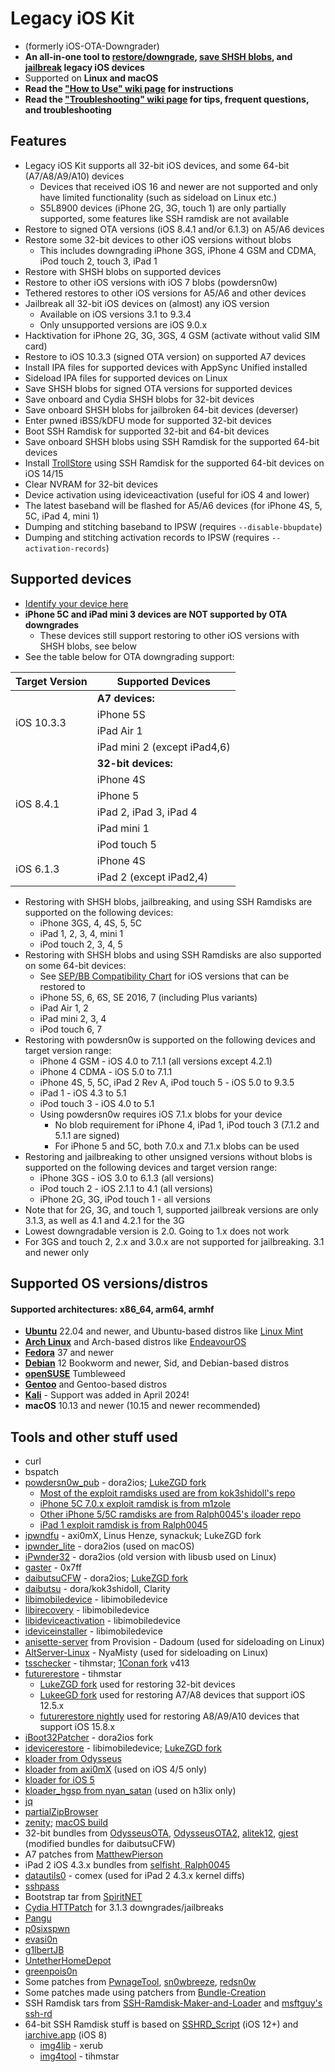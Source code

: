 # Legacy iOS Kit

- (formerly iOS-OTA-Downgrader)
- **An all-in-one tool to [restore/downgrade](https://github.com/LukeZGD/Legacy-iOS-Kit/wiki/Restore-Downgrade), [save SHSH blobs](https://github.com/LukeZGD/Legacy-iOS-Kit/wiki/Saving-SHSH-blobs), and [jailbreak](https://github.com/LukeZGD/Legacy-iOS-Kit/wiki/Jailbreaking) legacy iOS devices**
- Supported on **Linux and macOS**
- **Read the ["How to Use" wiki page](https://github.com/LukeZGD/Legacy-iOS-Kit/wiki/How-to-Use) for instructions**
- **Read the ["Troubleshooting" wiki page](https://github.com/LukeZGD/Legacy-iOS-Kit/wiki/Troubleshooting) for tips, frequent questions, and troubleshooting**

## Features
- Legacy iOS Kit supports all 32-bit iOS devices, and some 64-bit (A7/A8/A9/A10) devices
    - Devices that received iOS 16 and newer are not supported and only have limited functionality (such as sideload on Linux etc.)
    - S5L8900 devices (iPhone 2G, 3G, touch 1) are only partially supported, some features like SSH ramdisk are not available
- Restore to signed OTA versions (iOS 8.4.1 and/or 6.1.3) on A5/A6 devices
- Restore some 32-bit devices to other iOS versions without blobs
    - This includes downgrading iPhone 3GS, iPhone 4 GSM and CDMA, iPod touch 2, touch 3, iPad 1
- Restore with SHSH blobs on supported devices
- Restore to other iOS versions with iOS 7 blobs (powdersn0w)
- Tethered restores to other iOS versions for A5/A6 and other devices
- Jailbreak all 32-bit iOS devices on (almost) any iOS version
    - Available on iOS versions 3.1 to 9.3.4
    - Only unsupported versions are iOS 9.0.x
- Hacktivation for iPhone 2G, 3G, 3GS, 4 GSM (activate without valid SIM card)
- Restore to iOS 10.3.3 (signed OTA version) on supported A7 devices
- Install IPA files for supported devices with AppSync Unified installed
- Sideload IPA files for supported devices on Linux
- Save SHSH blobs for signed OTA versions for supported devices
- Save onboard and Cydia SHSH blobs for 32-bit devices
- Save onboard SHSH blobs for jailbroken 64-bit devices (deverser)
- Enter pwned iBSS/kDFU mode for supported 32-bit devices
- Boot SSH Ramdisk for supported 32-bit and 64-bit devices
- Save onboard SHSH blobs using SSH Ramdisk for the supported 64-bit devices
- Install [TrollStore](https://github.com/opa334/TrollStore) using SSH Ramdisk for the supported 64-bit devices on iOS 14/15
- Clear NVRAM for 32-bit devices
- Device activation using ideviceactivation (useful for iOS 4 and lower)
- The latest baseband will be flashed for A5/A6 devices (for iPhone 4S, 5, 5C, iPad 4, mini 1)
- Dumping and stitching baseband to IPSW (requires `--disable-bbupdate`)
- Dumping and stitching activation records to IPSW (requires `--activation-records`)

## Supported devices
- [Identify your device here](https://ipsw.me/device-finder)
- **iPhone 5C and iPad mini 3 devices are NOT supported by OTA downgrades**
    - These devices still support restoring to other iOS versions with SHSH blobs, see below
- See the table below for OTA downgrading support:

<table>
    <thead>
        <tr>
            <th>Target Version</th>
            <th>Supported Devices</th>
        </tr>
    </thead>
    <tbody>
        <tr>
            <td rowspan=4>iOS 10.3.3</td>
            <td><b>A7 devices:</b></td>
        </tr>
        <tr><td>iPhone 5S</td></tr>
        <tr><td>iPad Air 1</td></tr>
        <tr><td>iPad mini 2 (except iPad4,6)</td></tr>
        <tr>
            <td rowspan=6>iOS 8.4.1</td>
            <td><b>32-bit devices:</b></td>
        </tr>
        <tr><td>iPhone 4S</td></tr>
        <tr><td>iPhone 5</td></tr>
        <tr><td>iPad 2, iPad 3, iPad 4</td></tr>
        <tr><td>iPad mini 1</td></tr>
        <tr><td>iPod touch 5</td></tr>
        <tr>
            <td rowspan=2>iOS 6.1.3</td>
            <td>iPhone 4S</td>
        </tr>
        <tr><td>iPad 2 (except iPad2,4)</td></tr>
    </tbody>
</table>

- Restoring with SHSH blobs, jailbreaking, and using SSH Ramdisks are supported on the following devices:
    - iPhone 3GS, 4, 4S, 5, 5C
    - iPad 1, 2, 3, 4, mini 1
    - iPod touch 2, 3, 4, 5
- Restoring with SHSH blobs and using SSH Ramdisks are also supported on some 64-bit devices:
    - See [SEP/BB Compatibility Chart](https://docs.google.com/spreadsheets/d/1Mb1UNm6g3yvdQD67M413GYSaJ4uoNhLgpkc7YKi3LBs/edit#gid=1191207636) for iOS versions that can be restored to
    - iPhone 5S, 6, 6S, SE 2016, 7 (including Plus variants)
    - iPad Air 1, 2
    - iPad mini 2, 3, 4
    - iPod touch 6, 7
- Restoring with powdersn0w is supported on the following devices and target version range:
    - iPhone 4 GSM - iOS 4.0 to 7.1.1 (all versions except 4.2.1)
    - iPhone 4 CDMA - iOS 5.0 to 7.1.1
    - iPhone 4S, 5, 5C, iPad 2 Rev A, iPod touch 5 - iOS 5.0 to 9.3.5
    - iPad 1 - iOS 4.3 to 5.1
    - iPod touch 3 - iOS 4.0 to 5.1
    - Using powdersn0w requires iOS 7.1.x blobs for your device
        - No blob requirement for iPhone 4, iPad 1, iPod touch 3 (7.1.2 and 5.1.1 are signed)
        - For iPhone 5 and 5C, both 7.0.x and 7.1.x blobs can be used
- Restoring and jailbreaking to other unsigned versions without blobs is supported on the following devices and target version range:
    - iPhone 3GS - iOS 3.0 to 6.1.3 (all versions)
    - iPod touch 2 - iOS 2.1.1 to 4.1 (all versions)
    - iPhone 2G, 3G, iPod touch 1 - all versions
- Note that for 2G, 3G, and touch 1, supported jailbreak versions are only 3.1.3, as well as 4.1 and 4.2.1 for the 3G
- Lowest downgradable version is 2.0. Going to 1.x does not work
- For 3GS and touch 2, 2.x and 3.0.x are not supported for jailbreaking. 3.1 and newer only

## Supported OS versions/distros

#### Supported architectures: x86_64, arm64, armhf

- [**Ubuntu**](https://ubuntu.com/) 22.04 and newer, and Ubuntu-based distros like [Linux Mint](https://www.linuxmint.com/)
- [**Arch Linux**](https://www.archlinux.org/) and Arch-based distros like [EndeavourOS](https://endeavouros.com/)
- [**Fedora**](https://getfedora.org/) 37 and newer
- [**Debian**](https://www.debian.org/) 12 Bookworm and newer, Sid, and Debian-based distros
- [**openSUSE**](https://www.opensuse.org/) Tumbleweed
- [**Gentoo**](https://www.gentoo.org/) and Gentoo-based distros
- [**Kali**](https://kali.org/) - Support was added in April 2024!
- **macOS** 10.13 and newer (10.15 and newer recommended)

## Tools and other stuff used
- curl
- bspatch
- [powdersn0w_pub](https://github.com/dora2-iOS/powdersn0w_pub) - dora2ios; [LukeZGD fork](https://github.com/LukeZGD/powdersn0w_pub)
    - [Most of the exploit ramdisks used are from kok3shidoll's repo](https://github.com/kok3shidoll/untitled)
    - [iPhone 5C 7.0.x exploit ramdisk is from m1zole](https://github.com/m1zole/untitled_pub)
    - [Other iPhone 5/5C ramdisks are from Ralph0045's iloader repo](https://github.com/Ralph0045/iloader)
    - [iPad 1 exploit ramdisk is from Ralph0045](https://github.com/Ralph0045/iBoot-5-Stuff)
- [ipwndfu](https://github.com/LukeZGD/ipwndfu) - axi0mX, Linus Henze, synackuk; LukeZGD fork
- [ipwnder_lite](https://github.com/dora2-iOS/ipwnder_lite/tree/7265a06d184e433989db640d5e83ea58d5862609) - dora2ios (used on macOS)
- [iPwnder32](https://github.com/dora2-iOS/iPwnder32/tree/243ea5c6d1bd15f8bdd0b3a1ff4a7729bc14bac4) - dora2ios (old version with libusb used on Linux)
- [gaster](https://github.com/0x7ff/gaster/) - 0x7ff
- [daibutsuCFW](https://github.com/dora2-iOS/daibutsuCFW) - dora2ios; [LukeZGD fork](https://github.com/LukeZGD/daibutsuCFW)
- [daibutsu](https://github.com/kok3shidoll/daibutsu) - dora/kok3shidoll, Clarity
- [libimobiledevice](https://github.com/libimobiledevice/libimobiledevice) - libimobiledevice
- [libirecovery](https://github.com/libimobiledevice/libirecovery) - libimobiledevice
- [libideviceactivation](https://github.com/libimobiledevice/libideviceactivation) - libimobiledevice
- [ideviceinstaller](https://github.com/libimobiledevice/ideviceinstaller) - libimobiledevice
- [anisette-server](https://github.com/Dadoum/Provision) from Provision - Dadoum (used for sideloading on Linux)
- [AltServer-Linux](https://github.com/NyaMisty/AltServer-Linux) - NyaMisty (used for sideloading on Linux)
- [tsschecker](https://github.com/tihmstar/tsschecker) - tihmstar; [1Conan fork](https://github.com/1Conan/tsschecker) v413
- [futurerestore](https://github.com/tihmstar/futurerestore) - tihmstar
    - [LukeZGD fork](https://github.com/LukeZGD/futurerestore) used for restoring 32-bit devices
    - [LukeeGD fork](https://github.com/LukeeGD/futurerestore) used for restoring A7/A8 devices that support iOS 12.5.x
    - [futurerestore nightly](https://github.com/futurerestore/futurerestore/) used for restoring A8/A9/A10 devices that support iOS 15.8.x
- [iBoot32Patcher](https://github.com/dora2-iOS/iBoot32Patcher/) - dora2ios fork
- [idevicerestore](https://github.com/libimobiledevice/idevicerestore) - libimobiledevice; [LukeZGD fork](https://github.com/LukeZGD/idevicerestore)
- [kloader from Odysseus](https://www.youtube.com/watch?v=fh0tB6fp0Sc)
- [kloader from axi0mX](https://github.com/axi0mX/ios-kexec-utils/blob/master/kloader) (used on iOS 4/5 only)
- [kloader for iOS 5](https://www.pmbonneau.com/cydia/com.pmbonneau.kloader5_1.2_iphoneos-arm.deb)
- [kloader_hgsp from nyan_satan](https://twitter.com/nyan_satan/status/945203180522045440) (used on h3lix only)
- [jq](https://github.com/jqlang/jq)
- [partialZipBrowser](https://github.com/tihmstar/partialZipBrowser)
- [zenity](https://github.com/GNOME/zenity); [macOS build](https://github.com/ncruces/zenity)
- 32-bit bundles from [OdysseusOTA](https://www.youtube.com/watch?v=Wo7mGdMcjxw), [OdysseusOTA2](https://www.youtube.com/watch?v=fh0tB6fp0Sc), [alitek12](https://www.mediafire.com/folder/b1z64roy512wd/FirmwareBundles), [gjest](https://www.reddit.com/r/jailbreak/comments/6yrzzj/release_firmware_bundles_for_ios_841_ipad21234567/) (modified bundles for daibutsuCFW)
- A7 patches from [MatthewPierson](https://github.com/MatthewPierson/iPhone-5s-OTA-Downgrade-Patches)
- iPad 2 iOS 4.3.x bundles from [selfisht, Ralph0045](https://www.reddit.com/r/LegacyJailbreak/comments/1172ulo/release_ios_4_ipad_2_odysseus_firmware_bundles/)
- [datautils0](https://github.com/comex/datautils0) - comex (used for iPad 2 4.3.x kernel diffs)
- [sshpass](https://sourceforge.net/project/sshpass)
- Bootstrap tar from [SpiritNET](https://invoxiplaygames.uk/projects/spiritnet/)
- [Cydia HTTPatch](https://cydia.invoxiplaygames.uk/package/cydiahttpatch) for 3.1.3 downgrades/jailbreaks
- [Pangu](https://www.theapplewiki.com/wiki/Pangu)
- [p0sixspwn](https://www.theapplewiki.com/wiki/p0sixspwn)
- [evasi0n](https://www.theapplewiki.com/wiki/Evasi0n)
- [g1lbertJB](https://github.com/g1lbertJB/g1lbertJB)
- [UntetherHomeDepot](https://www.theapplewiki.com/wiki/UntetherHomeDepot)
- [greenpois0n](https://github.com/OpenJailbreak/greenpois0n/tree/0f1eac8e748abb200fc36969e616aaad009f7ebf)
- Some patches from [PwnageTool](https://www.theapplewiki.com/wiki/PwnageTool), [sn0wbreeze](https://www.theapplewiki.com/wiki/sn0wbreeze), [redsn0w](https://www.theapplewiki.com/wiki/redsn0w)
- Some patches made using patchers from [Bundle-Creation](https://github.com/Merculous/Bundle-Creation)
- SSH Ramdisk tars from [SSH-Ramdisk-Maker-and-Loader](https://github.com/Ralph0045/SSH-Ramdisk-Maker-and-Loader) and [msftguy's ssh-rd](https://github.com/msftguy/ssh-rd)
- 64-bit SSH Ramdisk stuff is based on [SSHRD_Script](https://github.com/verygenericname/SSHRD_Script) (iOS 12+) and [iarchive.app](https://ios7.iarchive.app/downgrade/making-ramdisk.html) (iOS 8)
    - [img4lib](https://github.com/xerub/img4lib) - xerub
    - [img4tool](https://github.com/tihmstar/img4tool) - tihmstar
